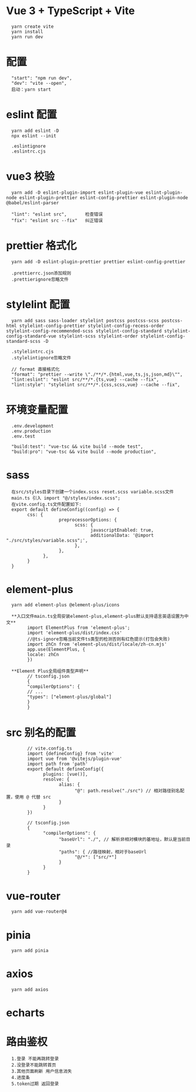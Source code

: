 # Vue 3 + TypeScript + Vite

      yarn create vite
      yarn install
      yarn run dev

# 配置

      "start": "npm run dev",
      "dev": "vite --open",
      启动：yarn start

# eslint 配置

      yarn add eslint -D
      npx eslint --init

      .eslintignore
      .eslintrc.cjs

# vue3 校验

      yarn add -D eslint-plugin-import eslint-plugin-vue eslint-plugin-node eslint-plugin-prettier eslint-config-prettier eslint-plugin-node @babel/eslint-parser

      "lint": "eslint src",       检查错误
      "fix": "eslint src --fix"   纠正错误

# prettier 格式化

      yarn add -D eslint-plugin-prettier prettier eslint-config-prettier

      .prettierrc.json添加规则
      .prettierignore忽略文件

# stylelint 配置

      yarn add sass sass-loader stylelint postcss postcss-scss postcss-html stylelint-config-prettier stylelint-config-recess-order stylelint-config-recommended-scss stylelint-config-standard stylelint-config-standard-vue stylelint-scss stylelint-order stylelint-config-standard-scss -D

      .stylelintrc.cjs
      .stylelintignore忽略文件

      // format 直接格式化
      "format": "prettier --write \"./**/*.{html,vue,ts,js,json,md}\"",
      "lint:eslint": "eslint src/**/*.{ts,vue} --cache --fix",
      "lint:style": "stylelint src/**/*.{css,scss,vue} --cache --fix",

# 环境变量配置

      .env.development
      .env.production
      .env.test

      "build:test": "vue-tsc && vite build --mode test",
      "build:pro": "vue-tsc && vite build --mode production",

# sass

      在src/styles目录下创建一个index.scss reset.scss variable.scss文件
      main.ts 引入 import "@/styles/index.scss";
      在vite.config.ts文件配置如下:
      export default defineConfig((config) => {
            css: {
                        preprocessorOptions: {
                              scss: {
                                    javascriptEnabled: true,
                                    additionalData: '@import "./src/styles/variable.scss";',
                              },
                        },
                  },
            }
      }

# element-plus

      yarn add element-plus @element-plus/icons

      **入口文件main.ts全局安装element-plus,element-plus默认支持语言英语设置为中文**
            import ElementPlus from 'element-plus';
            import 'element-plus/dist/index.css'
            //@ts-ignore忽略当前文件ts类型的检测否则有红色提示(打包会失败)
            import zhCn from 'element-plus/dist/locale/zh-cn.mjs'
            app.use(ElementPlus, {
            locale: zhCn
            })

      **Element Plus全局组件类型声明**
            // tsconfig.json
            {
            "compilerOptions": {
            // ...
            "types": ["element-plus/global"]
            }
            }

# src 别名的配置

            // vite.config.ts
            import {defineConfig} from 'vite'
            import vue from '@vitejs/plugin-vue'
            import path from 'path'
            export default defineConfig({
                  plugins: [vue()],
                  resolve: {
                        alias: {
                              "@": path.resolve("./src") // 相对路径别名配置，使用 @ 代替 src
                        }
                  }
            })

            // tsconfig.json
            {
                  "compilerOptions": {
                        "baseUrl": "./", // 解析非相对模块的基地址，默认是当前目录
                        "paths": { //路径映射，相对于baseUrl
                              "@/*": ["src/*"]
                        }
                  }
            }

# vue-router

      yarn add vue-router@4

# pinia

      yarn add pinia

# axios

      yarn add axios

# echarts


# 路由鉴权
      1.登录 不能再跳转登录
      2.没登录不能跳转首页
      3.其他页面刷新 用户信息消失
      4.进度条
      5.token过期 返回登录
      